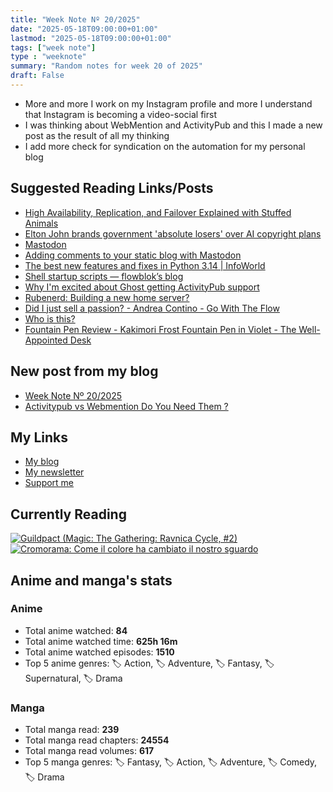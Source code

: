 ```yaml
---
title: "Week Note Nº 20/2025"
date: "2025-05-18T09:00:00+01:00"
lastmod: "2025-05-18T09:00:00+01:00"
tags: ["week note"]
type : "weeknote"
summary: "Random notes for week 20 of 2025"
draft: False
---
```


- More and more I work on my Instagram profile and more I understand that Instagram is becoming a video-social first
- I was thinking about WebMention and ActivityPub and this I made a new post as the result of all my thinking
- I add more check for syndication on the automation for my personal blog

## Suggested Reading Links/Posts
- [High Availability, Replication, and Failover Explained with Stuffed Animals](https://andrewbrookins.com/technology/explaining-high-availability-with-stuffed-animals/?utm_source=fundor333.com)
- [Elton John brands government 'absolute losers' over AI copyright plans](https://www.bbc.com/news/articles/c8jg0348yvxo?utm_source=fundor333.com)
- [Mastodon](https://mastodon.social/@GossiTheDog@cyberplace.social/114528273189321108?utm_source=fundor333.com)
- [Adding comments to your static blog with Mastodon](https://carlschwan.eu/2020/12/29/adding-comments-to-your-static-blog-with-mastodon/?utm_source=fundor333.com)
- [The best new features and fixes in Python 3.14 | InfoWorld](https://www.infoworld.com/article/3975624/the-best-new-features-and-fixes-in-python-3-14.html?utm_source=fundor333.com)
- [Shell startup scripts — flowblok’s blog](https://blog.flowblok.id.au/2013-02/shell-startup-scripts.html?utm_source=fundor333.com)
- [Why I'm excited about Ghost getting ActivityPub support](https://jadin.me/why-im-excited-about-ghost-getting-activitypub-support/?utm_source=fundor333.com)
- [Rubenerd: Building a new home server?](https://rubenerd.com/building-a-new-home-server/?utm_source=fundor333.com)
- [Did I just sell a passion? - Andrea Contino - Go With The Flow](https://contino.com/blog/did-i-just-sell-a-passion?utm_source=fundor333.com)
- [Who is this?](https://jadin.me/who-is-this/?utm_source=fundor333.com)
- [Fountain Pen Review - Kakimori Frost Fountain Pen in Violet - The Well-Appointed Desk](https://www.wellappointeddesk.com/2025/05/fountain-pen-review-kakimori-frost-fountain-pen-in-violet/?utm_source=fundor333.com)
## New post from my blog
- [Week Note Nº 20/2025](https://fundor333.com/weeknotes/2025/20/?utm_source=fundor333.com)
- [Activitypub vs Webmention Do You Need Them ?](https://fundor333.com/post/2025/activitypub-vs-webmention-do-you-need-them/?utm_source=fundor333.com)

## My Links
- [My blog](https://www.fundor333.com)
- [My newsletter](https://newsletter.digitaltearoom.com)
- [Support me](https://ko-fi.com/fundor333)

## Currently Reading
[![Guildpact (Magic: The Gathering: Ravnica Cycle, #2)](https://i.gr-assets.com/images/S/compressed.photo.goodreads.com/books/1328330416l/8372385._SY160_.jpg)](https://www.goodreads.com/review/show/7292099460?utm_medium=api&utm_source=rss) [![Cromorama: Come il colore ha cambiato il nostro sguardo](https://i.gr-assets.com/images/S/compressed.photo.goodreads.com/books/1505808761l/36266532._SX98_.jpg)](https://www.goodreads.com/review/show/5993206761?utm_medium=api&utm_source=rss) 

## Anime and manga's stats

### **Anime**
- Total anime watched: **84**
- Total anime watched time: **625h 16m**
- Total anime watched episodes: **1510**
- Top 5 anime genres: 🏷️ Action, 🏷️ Adventure, 🏷️ Fantasy, 🏷️ Supernatural, 🏷️ Drama

### **Manga**
- Total manga read: **239**
- Total manga read chapters: **24554**
- Total manga read volumes: **617**
- Top 5 manga genres: 🏷️ Fantasy, 🏷️ Action, 🏷️ Adventure, 🏷️ Comedy, 🏷️ Drama
